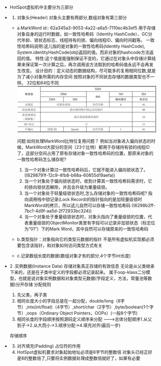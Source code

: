 - HotSpot虚拟机中主要分为三部分
- 1. 对象头(Header)
  对象头主要有两部分,数组对象有第三部分
	- a.MarkWord
	  id:: 62a345a3-9053-4a22-a6a5-7110ec4b3ef5
	  用于存储对象自身的运行时数据，如一致性哈希码（Identity HashCode）、GC分代年龄、锁状态标志、线程持有的锁、偏向线程ID、偏向时间戳等。
	  一致性哈希码说明:这儿指的是对象的一致性哈希码(Identity HashCode),
	  System.identityHashCode(obj)返回的值。而非对象的hashcode方法返回的值。
	  特性:这个值是能强制保证不变的，它通过在对象头中存储计算结果来保证第一次计算之后，再次调用该方法取到的哈希码值永远不会再发生改变。
	  设计目的：定义动态的数据结构，尽可能多的复用相同位数,就是为了减小对象所需的内存空间
	  按照对象的不同状态存储的数据类型也不一样。
	  32位和64位不同
	  ![32位虚拟机对象头MarkWord.png](../assets/截屏2022-06-02_下午9.11.26_1654175648260_0.png)
	  
	  问题:如何处理MarkWord比特位复用问题？
	  例如当对象进入偏向状态的时候，MarkWord大部分的空间（23个比特）都用于存储持有锁的线程ID了，这部分空间占用了原有存储对象一致性哈希码的位置，那原来对象的一致性哈希码怎么储存呢?
	  1. 当一个对象计算过一致性哈希码后，它就不能进入偏向锁状态了。 ((6298791f-12c9-4fb8-b68a-60855d19aefa)) 
	  2. 当一个对象处于偏向锁状态时，收到计算其一致性哈希码需求时，它的排向锁状态解除，并且会升级为重量级锁。
	  3. 当一个对象处于轻量级锁状态时,怎么存储对象的一致性哈希码呢?
	  指向调用栈中锁记录(Lock Record)的指针指向的是加轻量级锁时MarkWord的拷贝，所以这儿自然可以存储一致性哈希码 ((6298b2ff-7bc1-4d9f-aa5d-2f72933bc324))
	  4. 当一个对象处于重量级锁状态时，对象头指向了重量级锁的位置，代表重量级锁的ObjectMonitor类里有字段可以记录非加锁状态（标志位为“01”）下的Mark Word，其中自然可以存储原来的一致性哈希码
	- b.类型指针：对象指向它的类型元数据的指针
	  不是所有虚拟机实现都必须要包含该指针，和对象如何访问类型方式有关
	- c.记录数组长度的数据(数组对象才有的部分,4个字节int长度)
- 2 .实例数据(Instance Data)
  存储对象真正存储的有效信息
  无论是从父类继承下来的，还是在子类中定义的字段都必须记录起来。
  属于oop-klass二分模型，也就是说对象实例数据和对象类型元数据(字段定义，方法，常量池等数据)分开存储
  分配规则
  1. 先父类，再子类
  2. 相同长度大小的字段总是在一起分配，double/long（8字节）,ints(int/float)（4字节）,short/char（2字节）,byte/boolean(1个字节）,oops（Ordinary Object Pointers，OOPs）(一般8个字节)
  3. 相同长度的字段顺序按照源码定义顺序来分配
  --->总体分配顺序1.从父到子->2.从大而小->3.顺序分配->4.填充对齐(最后一步)
   
  存储顺序
- 3. 对齐填充(Padding)
  占位符的作用
  1. HotSpot虚拟机要求对象起始地址必须是8字节的整数倍
  对象头已经正好是8的整数倍了,只要将实例数据处理成整数倍就好了，如果有必要
